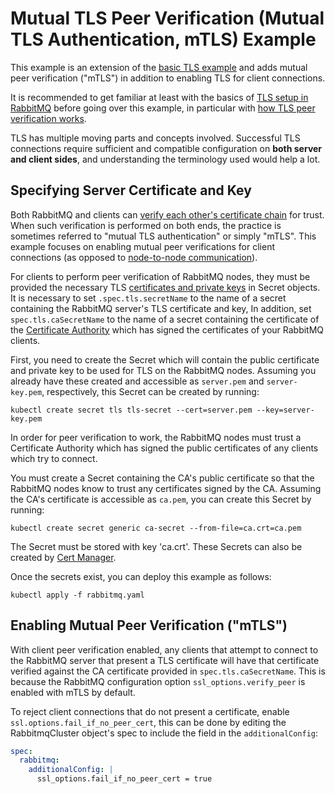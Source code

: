 # Mutual TLS Peer Verification (Mutual TLS Authentication, mTLS) Example

This example is an extension of the [basic TLS example](../tls) and 
adds mutual peer verification ("mTLS") in addition to enabling TLS for client connections.

It is recommended to get familiar at least with the basics of [TLS setup in RabbitMQ](https://www.rabbitmq.com/ssl.html)
before going over this example, in particular with [how TLS peer verification works](https://www.rabbitmq.com/ssl.html#peer-verification).

TLS has multiple moving parts and concepts involved. Successful TLS connections
require sufficient and compatible configuration on **both server and client sides**, and understanding the terminology
used would help a lot.


## Specifying Server Certificate and Key

Both RabbitMQ and clients can [verify each other's certificate chain](https://www.rabbitmq.com/ssl.html#peer-verification) for
trust. When such verification is performed on both ends, the practice is sometimes
referred to "mutual TLS authentication" or simply "mTLS". This example
focuses on enabling mutual peer verifications for client connections (as opposed to [node-to-node communication](../mtls-inter-node)).

For clients to perform peer verification of RabbitMQ nodes, they must be provided the necessary TLS [certificates and private keys](https://www.rabbitmq.com/ssl.html#certificates-and-keys) in Secret objects.
It is necessary to set `.spec.tls.secretName` to the name of a secret containing the RabbitMQ server's TLS certificate and key,
In addition, set `spec.tls.caSecretName` to the name of a secret containing the certificate of the [Certificate Authority](https://www.rabbitmq.com/ssl.html#certificates-and-keys) which
has signed the certificates of your RabbitMQ clients.

First, you need to create the Secret which will contain the public certificate and private key to be used for TLS on the RabbitMQ nodes.
Assuming you already have these created and accessible as `server.pem` and `server-key.pem`, respectively, this Secret can be created by running:

```shell
kubectl create secret tls tls-secret --cert=server.pem --key=server-key.pem
```

In order for peer verification to work, the RabbitMQ nodes must trust a Certificate Authority which has signed
the public certificates of any clients which try to connect.

You must create a Secret containing the CA's public certificate so that the RabbitMQ nodes know to trust any certificates signed by the CA.
Assuming the CA's certificate is accessible as `ca.pem`, you can create this Secret by running:

```shell
kubectl create secret generic ca-secret --from-file=ca.crt=ca.pem
```

The Secret must be stored with key 'ca.crt'. These Secrets can also be created by [Cert Manager](https://cert-manager.io/).

Once the secrets exist, you can deploy this example as follows:

```shell
kubectl apply -f rabbitmq.yaml
```

## Enabling Mutual Peer Verification ("mTLS")

With client peer verification enabled, any clients that attempt to connect to the RabbitMQ server that present a TLS certificate will have that
certificate verified against the CA certificate provided in `spec.tls.caSecretName`. This is because the RabbitMQ configuration option
`ssl_options.verify_peer` is enabled with mTLS by default.

To reject client connections that do not present a certificate, enable `ssl.options.fail_if_no_peer_cert`,
this can be done by editing the RabbitmqCluster object's spec to include the field in the `additionalConfig`:

```yaml
spec:
  rabbitmq:
    additionalConfig: |
      ssl_options.fail_if_no_peer_cert = true
```

